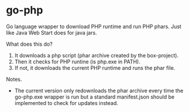 # go-php
Go language wrapper to download PHP runtime and run PHP phars. Just like Java Web Start does for java jars.

What does this do?

1. It downloads a php script (phar archive created by the box-project).
2. Then it checks for PHP runtine (is php.exe in PATH).
3. If not, it downloads the current PHP runtime and runs the phar file.

Notes.

- The current version only redownloads the phar archive every time the go-php.exe wrapper is run but a standard manifest.json should be implemented to check for updates instead.
